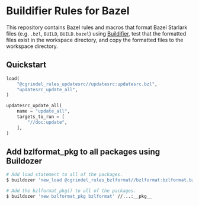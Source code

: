 # Buildifier Rules for Bazel

This repository contains Bazel rules and macros that format Bazel Starlark files (e.g. `.bzl`,
`BUILD`, `BUILD.bazel`) using
[Buildifier](https://github.com/bazelbuild/buildtools/tree/master/buildifier), test that the
formatted files exist in the workspace directory, and copy the formatted files to the workspace
directory.

## Quickstart


```python
load(
    "@cgrindel_rules_updatesrc//updatesrc:updatesrc.bzl",
    "updatesrc_update_all",
)

updatesrc_update_all(
    name = "update_all",
    targets_to_run = [
        "//doc:update",
    ],
)
```


## Add bzlformat_pkg to all packages using Buildozer

```sh
# Add load statement to all of the packages.
$ buildozer 'new_load @cgrindel_rules_bzlformat//bzlformat:bzlformat.bzl bzlformat_pkg' //...:__pkg__

# Add the bzlformat_pkg() to all of the packages.
$ buildozer 'new bzlformat_pkg bzlformat' //...:__pkg__
```

